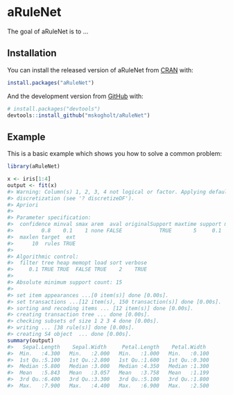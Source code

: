 
<!-- README.md is generated from README.Rmd. Please edit that file -->

# aRuleNet

<!-- badges: start -->
<!-- badges: end -->

The goal of aRuleNet is to …

## Installation

You can install the released version of aRuleNet from
[CRAN](https://CRAN.R-project.org) with:

``` r
install.packages("aRuleNet")
```

And the development version from [GitHub](https://github.com/) with:

``` r
# install.packages("devtools")
devtools::install_github("mskogholt/aRuleNet")
```

## Example

This is a basic example which shows you how to solve a common problem:

``` r
library(aRuleNet)

x <- iris[1:4]
output <- fit(x)
#> Warning: Column(s) 1, 2, 3, 4 not logical or factor. Applying default
#> discretization (see '? discretizeDF').
#> Apriori
#> 
#> Parameter specification:
#>  confidence minval smax arem  aval originalSupport maxtime support minlen
#>         0.8    0.1    1 none FALSE            TRUE       5     0.1      1
#>  maxlen target  ext
#>      10  rules TRUE
#> 
#> Algorithmic control:
#>  filter tree heap memopt load sort verbose
#>     0.1 TRUE TRUE  FALSE TRUE    2    TRUE
#> 
#> Absolute minimum support count: 15 
#> 
#> set item appearances ...[0 item(s)] done [0.00s].
#> set transactions ...[12 item(s), 150 transaction(s)] done [0.00s].
#> sorting and recoding items ... [12 item(s)] done [0.00s].
#> creating transaction tree ... done [0.00s].
#> checking subsets of size 1 2 3 4 done [0.00s].
#> writing ... [38 rule(s)] done [0.00s].
#> creating S4 object  ... done [0.00s].
summary(output)
#>   Sepal.Length    Sepal.Width     Petal.Length    Petal.Width   
#>  Min.   :4.300   Min.   :2.000   Min.   :1.000   Min.   :0.100  
#>  1st Qu.:5.100   1st Qu.:2.800   1st Qu.:1.600   1st Qu.:0.300  
#>  Median :5.800   Median :3.000   Median :4.350   Median :1.300  
#>  Mean   :5.843   Mean   :3.057   Mean   :3.758   Mean   :1.199  
#>  3rd Qu.:6.400   3rd Qu.:3.300   3rd Qu.:5.100   3rd Qu.:1.800  
#>  Max.   :7.900   Max.   :4.400   Max.   :6.900   Max.   :2.500
```
